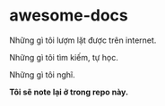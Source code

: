 # awesome-docs

Những gì tôi lượm lặt được trên internet.

Những gì tôi tìm kiếm, tự học.

Những gì tôi nghĩ.

**Tôi sẽ note lại ở trong repo này.**